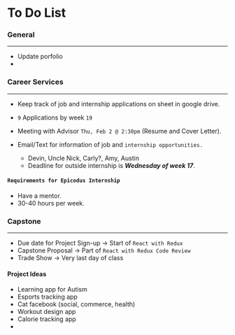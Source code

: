 # To Do List

### General
-----------
* Update porfolio
* 
### Career Services
------------------

* Keep track of job and internship applications on sheet in google drive.
  
* ```9``` Applications by week ```19```
  
* Meeting with Advisor ```Thu, Feb 2 @ 2:30pm``` (Resume and Cover Letter).
  
* Email/Text for information of job and ```internship opportunities.```
  * Devin, Uncle Nick, Carly?, Amy, Austin
  * Deadline for outside internship is **_Wednesday of week 17_**.

#### ```Requirements for Epicodus Internship```
* Have a mentor.
* 30-40 hours per week. 

### Capstone
-------------

* Due date for Project Sign-up &rarr; Start of ```React with Redux```
* Capstone Proposal &rarr; Part of ```React with Redux Code Review```
* Trade Show &rarr; Very last day of class

#### Project Ideas

* Learning app for Autism
* Esports tracking app 
* Cat facebook (social, commerce, health)
* Workout design app 
* Calorie tracking app 
* 




